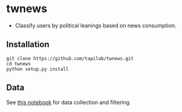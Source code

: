 # twnews

- Classify users by political leanings based on news consumption.

## Installation

```
git clone https://github.com/tapilab/twnews.git
cd twnews
python setup.py install
```

## Data

See [this notebook](notebooks/data.md) for data collection and filtering.


